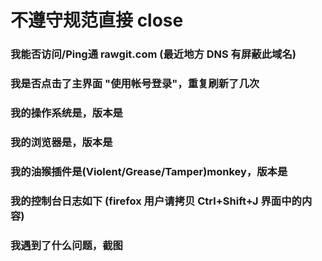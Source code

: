 # 不遵守规范直接 close

### 我能否访问/Ping通 rawgit.com (最近地方 DNS 有屏蔽此域名)

### 我是否点击了主界面 "使用帐号登录"，重复刷新了几次

### 我的操作系统是，版本是

### 我的浏览器是，版本是

### 我的油猴插件是(Violent/Grease/Tamper)monkey，版本是

### 我的控制台日志如下 (firefox 用户请拷贝 Ctrl+Shift+J 界面中的内容)

### 我遇到了什么问题，截图
